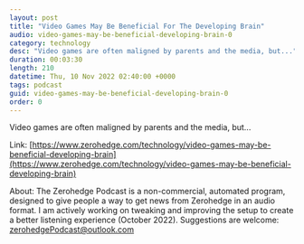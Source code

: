 ```yaml
---
layout: post
title: "Video Games May Be Beneficial For The Developing Brain"
audio: video-games-may-be-beneficial-developing-brain-0
category: technology
desc: "Video games are often maligned by parents and the media, but..."
duration: 00:03:30
length: 210
datetime: Thu, 10 Nov 2022 02:40:00 +0000
tags: podcast
guid: video-games-may-be-beneficial-developing-brain-0
order: 0
---
```

Video games are often maligned by parents and the media, but...

Link: [https://www.zerohedge.com/technology/video-games-may-be-beneficial-developing-brain](https://www.zerohedge.com/technology/video-games-may-be-beneficial-developing-brain)

About: The Zerohedge Podcast is a non-commercial, automated program, designed to give people a way to get news from Zerohedge in an audio format.  I am actively working on tweaking and improving the setup to create a better listening experience (October 2022).  Suggestions are welcome: [zerohedgePodcast@outlook.com](mailto:zerohedgePodcast@outlook.com)